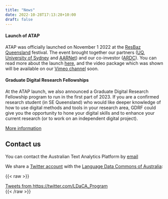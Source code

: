 ```yaml
---
title: "News"
date: 2022-10-28T17:13:28+10:00
draft: false
---
```


#### Launch of ATAP

ATAP was officially launched on November 1 2022 at the [ResBaz Queensland](https://resbaz.github.io/resbaz2022qld/) festival. The event brought together our partners ([UQ](https://www.uq.edu.au/), [University of Sydney](https://www.sydney.edu.au/) and [AARNet](https://www.aarnet.edu.au/)) and our co-investor ([ARDC](https://ardc.edu.au/)). You can read more about the launch [here](https://ardc.edu.au/article/australian-text-analytics-platform-launches/), and the video package which was shown will be available on our [Vimeo channel](https://vimeo.com/user172843579) soon.

#### Graduate Digital Research Fellowships

At the ATAP launch, we also announced a Graduate Digital Research Fellowship program to run in the first part of 2023. If you are a confirmed research student (in SE Queensland) who would like deeper knowledge of how to use digital methods and tools in your research area, GDRF could give you the opportunity to hone your digital skills and to enhance your current research (or to work on an independent digital project).

[More information](/fellowships)

## Contact us

You can contact the Australian Text Analytics Platform by [email](mailto:info@atap.edu.au)

We share a [Twitter account](https://twitter.com/LDaCA_Program) with the [Language Data Commons of Australia](https://www.ldaca.edu.au):<br>

{{< raw >}}

<div class="twitter"> 
    <a class="twitter-timeline"
        href="https://twitter.com/LDaCA_Program"
        data-height="1000"
        data-width="600"
        data-chrome="nofooter noborders">
        Tweets from https://twitter.com/LDaCA_Program
    </a>
</div>
{{< /raw >}}
